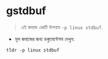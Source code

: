 # gstdbuf

> এই কমান্ড একটি উপনাম `-p linux stdbuf`.

- মূল কমান্ডের জন্য ডকুমেন্টেশন দেখুন:

`tldr -p linux stdbuf`
